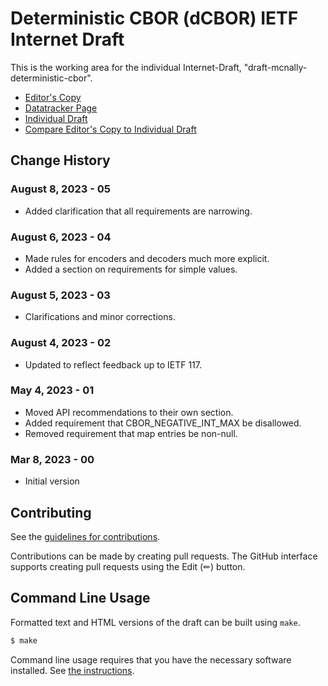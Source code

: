 # Deterministic CBOR (dCBOR) IETF Internet Draft

This is the working area for the individual Internet-Draft, "draft-mcnally-deterministic-cbor".

* [Editor's Copy](https://blockchaincommons.github.io/WIPs-IETF-draft-deterministic-cbor/draft-mcnally-deterministic-cbor.html)
* [Datatracker Page](https://datatracker.ietf.org/doc/draft-mcnally-deterministic-cbor)
* [Individual Draft](https://datatracker.ietf.org/doc/html/draft-mcnally-deterministic-cbor)
* [Compare Editor's Copy to Individual Draft](https://BlockchainCommons.github.io/WIPs-IETF-draft-dcbor/#go.draft-mcnally-deterministic-cbor.diff)

## Change History

### August 8, 2023 - 05

* Added clarification that all requirements are narrowing.

### August 6, 2023 - 04

* Made rules for encoders and decoders much more explicit.
* Added a section on requirements for simple values.

### August 5, 2023 - 03

* Clarifications and minor corrections.

### August 4, 2023 - 02

* Updated to reflect feedback up to IETF 117.

### May 4, 2023 - 01

* Moved API recommendations to their own section.
* Added requirement that CBOR_NEGATIVE_INT_MAX be disallowed.
* Removed requirement that map entries be non-null.

### Mar 8, 2023 - 00

* Initial version

## Contributing

See the
[guidelines for contributions](https://github.com/BlockchainCommons/WIPs-IETF-draft-deterministic-cbor/blob/master/CONTRIBUTING.md).

Contributions can be made by creating pull requests.
The GitHub interface supports creating pull requests using the Edit (✏) button.


## Command Line Usage

Formatted text and HTML versions of the draft can be built using `make`.

```sh
$ make
```

Command line usage requires that you have the necessary software installed.  See
[the instructions](https://github.com/martinthomson/i-d-template/blob/main/doc/SETUP.md).
